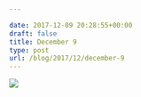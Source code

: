 ```yaml
---

date: 2017-12-09 20:28:55+00:00
draft: false
title: December 9
type: post
url: /blog/2017/12/december-9
---
```




  
   ![](/images/2017-12-09-201712december-9/IMG_3205.jpg)

  


